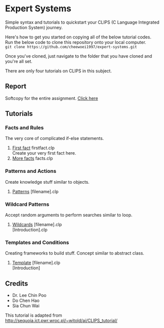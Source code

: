 # Expert Systems
Simple syntax and tutorials to quickstart your CLIPS (C Language Integrated Production System) journey.

Here's how to get you started on copying all of the below tutorial codes. Run the below code to clone this repository onto your local computer.  
`git clone https://github.com/cheewoei1997/expert-systems.git`

Once you've cloned, just navigate to the folder that you have cloned and you're all set.

There are only four tutorials on CLIPS in this subject.

## Report
Softcopy for the entire assignment. [Click here](https://docs.google.com/document/d/1OPfEpSsi3fo3KtXJXrVl5oeOD03I0qlBwJKO0LNyf1A/edit?usp=sharing)


## Tutorials
### Facts and Rules
The very core of complicated if-else statements.

1. [First fact](../master/1.%20Facts%20and%20Rules/firstfact.clp) firstfact.clp  
Create your very first fact here.
2. [More facts](../master/1.%20Facts%20and%20Rules/facts.clp) facts.clp

### Patterns and Actions
Create knowledge stuff similar to objects.

1. [Patterns](../master/2.%20Patterns%20and%20Actions/sampling.m) [filename].clp

### Wildcard Patterns
Accept random arguments to perform searches similar to loop.

1. [Wildcards](../master/3.%20Wildcard%20Patterns/[filename].clp) [filename].clp  
[Introduction].clp

### Templates and Conditions
Creating frameworks to build stuff. Concept similar to abstract class.

1. [Template](../master/4.%20Templates%20and%20Conditions/[filename].clp) [filename].clp  
[Introduction]

## Credits
* Dr. Lee Chin Poo
* Do Chen Hao
* Sia Chun Wai

This tutorial is adapted from  http://sequoia.ict.pwr.wroc.pl/~witold/ai/CLIPS_tutorial/